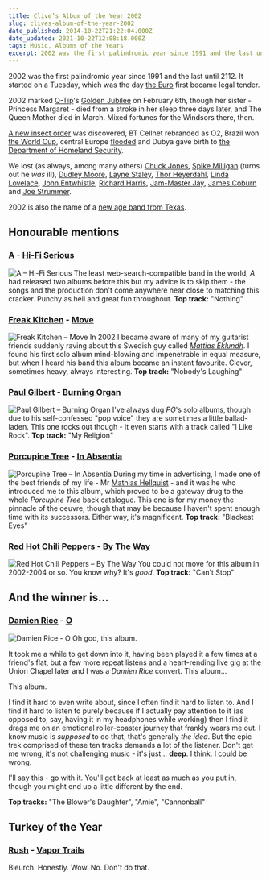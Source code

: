 ```yaml
---
title: Clive’s Album of the Year 2002
slug: clives-album-of-the-year-2002
date_published: 2014-10-22T21:22:04.000Z
date_updated: 2021-10-22T12:08:18.000Z
tags: Music, Albums of the Years
excerpt: 2002 was the first palindromic year since 1991 and the last until 2112.
---
```


2002 was the first palindromic year since 1991 and the last until 2112. It started on a Tuesday, which was the day [the Euro](http://en.wikipedia.org/wiki/Euro) first became legal tender.

2002 marked [Q-Tip](http://en.wikipedia.org/wiki/Elizabeth_II)'s [Golden Jubilee](http://en.wikipedia.org/wiki/Golden_Jubilee_of_Elizabeth_II) on February 6th, though her sister - Princess Margaret - died from a stroke in her sleep three days later, and The Queen Mother died in March. Mixed fortunes for the Windsors there, then.

[A new insect order](http://en.wikipedia.org/wiki/Mantophasmatodea) was discovered, BT Cellnet rebranded as O2, Brazil won [the World Cup](http://en.wikipedia.org/wiki/2002_FIFA_World_Cup_Final), central Europe [flooded](http://en.wikipedia.org/wiki/2002_European_floods) and Dubya gave birth to [the Department of Homeland Security](http://en.wikipedia.org/wiki/United_States_Department_of_Homeland_Security).

We lost (as always, among many others) [Chuck Jones](http://en.wikipedia.org/wiki/Chuck_Jones), [Spike Milligan](http://en.wikipedia.org/wiki/Spike_Milligan) (turns out he *was* ill), [Dudley Moore](http://en.wikipedia.org/wiki/Dudley_Moore), [Layne Staley](http://en.wikipedia.org/wiki/Layne_Staley), [Thor Heyerdahl](http://en.wikipedia.org/wiki/Thor_Heyerdahl), [Linda Lovelace](http://en.wikipedia.org/wiki/Linda_Lovelace), [John Entwhistle](http://en.wikipedia.org/wiki/John_Entwistle), [Richard Harris](http://en.wikipedia.org/wiki/Richard_Harris_(actor)), [Jam-Master Jay](http://en.wikipedia.org/wiki/Jam-Master_Jay), [James Coburn](http://en.wikipedia.org/wiki/James_Coburn) and [Joe Strummer](http://en.wikipedia.org/wiki/Joe_Strummer).

2002 is also the name of a [new age band from Texas](http://en.wikipedia.org/wiki/2002_%28band%29).

## Honourable mentions

### [A](http://www.acommunication.co.uk/) - [Hi-Fi Serious](http://www.amazon.co.uk/Hi-Fi-Serious/dp/B00006349V/)

![A – Hi-Fi Serious](/public/images/2020/06/a_hifi-serious.jpg) The least web-search-compatible band in the world, *A* had released two albums before this but my advice is to skip them - the songs and the production don't come anywhere near close to matching this cracker. Punchy as hell and great fun throughout. **Top track:** "Nothing"

### [Freak Kitchen](http://www.freakkitchen.com/) - [Move](http://www.amazon.co.uk/Move-Freak-Kitchen/dp/B00008XVHY/)

![Freak Kitchen – Move](/public/images/2020/06/freak-kitchen_move.jpg) In 2002 I became aware of many of my guitarist friends suddenly raving about this Swedish guy called [*Mattias Eklundh*](http://en.wikipedia.org/wiki/Mattias_Eklundh). I found his first solo album mind-blowing and impenetrable in equal measure, but when I heard his band this album became an instant favourite. Clever, sometimes heavy, always interesting. **Top track:** "Nobody's Laughing"

### [Paul Gilbert](http://www.paulgilbert.com/) - [Burning Organ](http://www.amazon.co.uk/Burning-Organ-Paul-Gilbert/dp/B000084IP7/)

![Paul Gilbert – Burning Organ](/public/images/2020/06/paul-gilbert_burning-organ.jpg) I've always dug *PG*'s solo albums, though due to his self-confessed "pop voice" they are sometimes a little ballad-laden. This one rocks out though - it even starts with a track called "I Like Rock".  **Top track:** "My Religion"

### [Porcupine Tree](http://www.porcupinetree.com/) - [In Absentia](http://www.amazon.co.uk/Absentia-European-Porcupine-Tree/dp/B00007J36G/)

![Porcupine Tree – In Absentia](/public/images/2020/06/porcupine-tree_in-absentia.jpg) During my time in advertising, I made one of the best friends of my life - Mr [Mathias Hellquist](http://imakethingswork.com/) - and it was he who introduced me to this album, which proved to be a gateway drug to the whole *Porcupine Tree* back catalogue. This one is for my money the pinnacle of the oeuvre, though that may be because I haven't spent enough time with its successors. Either way, it's magnificent. **Top track:** "Blackest Eyes"

### [Red Hot Chili Peppers](http://www.redhotchilipeppers.com/) - [By The Way](http://www.amazon.co.uk/Way-Red-Hot-Chili-Peppers/dp/B000067CPX/)

![Red Hot Chili Peppers – By The Way](/public/images/2020/06/red-hot-chilli-peppers_by-the-way.jpg) You could not move for this album in 2002-2004 or so. You know why? It's *good*. **Top track:** "Can't Stop"

## And the winner is…

### [Damien Rice](http://www.damienrice.com) - [O](http://www.amazon.co.uk/O-Damien-Rice/dp/B0000AXKRB/)
![Damien Rice - O](/public/images/2020/06/damien-rice_o.jpeg)
Oh god, this album.

It took me a while to get down into it, having been played it a few times at a friend's flat, but a few more repeat listens and a heart-rending live gig at the Union Chapel later and I was a *Damien Rice* convert. This album…

This album.

I find it hard to even write about, since I often find it hard to listen to. And I find it hard to listen to purely because if I actually pay attention to it (as opposed to, say, having it in my headphones while working) then I find it drags me on an emotional roller-coaster journey that frankly wears me out. I know music is *supposed* to do that, that's generally *the idea*. But the epic trek comprised of these ten tracks demands a lot of the listener. Don't get me wrong, it's not challenging music - it's just… **deep**. I think. I could be wrong.

I'll say this - go with it. You'll get back at least as much as you put in, though you might end up a little different by the end.

**Top tracks:** "The Blower's Daughter", "Amie", "Cannonball"

## Turkey of the Year

### [Rush](http://www.rush.com/) - [Vapor Trails](http://www.amazon.co.uk/Vapor-Trails-Rush/dp/B000065DTE/)

Bleurch. Honestly. Wow. No. Don't do that.
